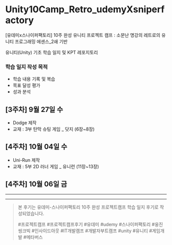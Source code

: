 # Unity10Camp_Retro_udemyXsniperfactory
[유데미x스나이퍼팩토리] 10주 완성 유니티 프로젝트 캠프
: 소문난 명강의 레트로의 유니티 프로그래밍 에센스_2쇄 기반

유니티(Unity) 기초 학습 일지 및 KPT 레포지토리

### 학습 일지 작성 목적
- 학습 내용 기록 및 복습
- 목표 달성 평가
- 성과 분석
  

## [3주차] 9월 27일 수
- Dodge 제작
- 교재 : 3부 탄막 슈팅 게임 _ 닷지 (6장~8장)

## [4주차] 10월 04일 수
- Uni-Run 제작
- 교재 : 5부 2D 러너 게임 _ 유니런 (11장~13장)

## [4주차] 10월 06일 금



-----
-----
> 본 후기는 유데미-스나이퍼팩토리 10주 완성 프로젝트캠프 학습 일지 후기로 작성되었습니다.
> 
> #프로젝트캠프 #프로젝트캠프후기 #유데미 #udemy #스나이퍼팩토리 #웅진씽크빅 #인사이드아웃 #IT개발캠프 #개발자부트캠프 #unity #유니티 #게임개발 #메타버스 
